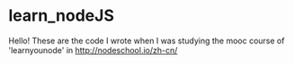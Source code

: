 # learn_nodeJS
Hello! These are the code I wrote when I was studying the mooc course of 'learnyounode' in http://nodeschool.io/zh-cn/
